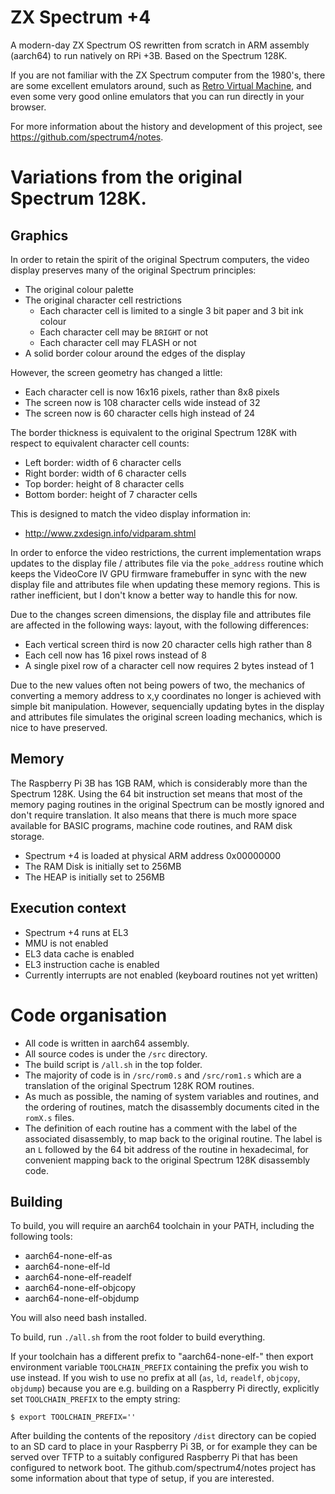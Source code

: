 # ZX Spectrum +4

A modern-day ZX Spectrum OS rewritten from scratch in ARM assembly (aarch64) to
run natively on RPi +3B. Based on the Spectrum 128K.

If you are not familiar with the ZX Spectrum computer from the 1980's, there
are some excellent emulators around, such as [Retro Virtual
Machine](http://www.retrovirtualmachine.org/), and even some very good online
emulators that you can run directly in your browser.

For more information about the history and development of this project, see
https://github.com/spectrum4/notes.

# Variations from the original Spectrum 128K.

## Graphics

In order to retain the spirit of the original Spectrum computers, the video
display preserves many of the original Spectrum principles:

  * The original colour palette
  * The original character cell restrictions
    * Each character cell is limited to a single 3 bit paper and 3 bit ink
      colour
    * Each character cell may be `BRIGHT` or not
    * Each character cell may FLASH or not
  * A solid border colour around the edges of the display

However, the screen geometry has changed a little:

  * Each character cell is now 16x16 pixels, rather than 8x8 pixels
  * The screen now is 108 character cells wide instead of 32
  * The screen now is 60 character cells high instead of 24

The border thickness is equivalent to the original Spectrum 128K with respect
to equivalent character cell counts:

  * Left border: width of 6 character cells
  * Right border: width of 6 character cells
  * Top border: height of 8 character cells
  * Bottom border: height of 7 character cells

This is designed to match the video display information in:
  * http://www.zxdesign.info/vidparam.shtml

In order to enforce the video restrictions, the current implementation wraps
updates to the display file / attributes file via the `poke_address` routine
which keeps the VideoCore IV GPU firmware framebuffer in sync with the new
display file and attributes file when updating these memory regions. This is
rather inefficient, but I don't know a better way to handle this for now.

Due to the changes screen dimensions, the display file and attributes file are
affected in the following ways: layout, with the following differences:

  * Each vertical screen third is now 20 character cells high rather than 8
  * Each cell now has 16 pixel rows instead of 8
  * A single pixel row of a character cell now requires 2 bytes instead of 1

Due to the new values often not being powers of two, the mechanics of
converting a memory address to x,y coordinates no longer is achieved with
simple bit manipulation. However, sequencially updating bytes in the display
and attributes file simulates the original screen loading mechanics, which is
nice to have preserved.


## Memory

The Raspberry Pi 3B has 1GB RAM, which is considerably more than the Spectrum
128K.  Using the 64 bit instruction set means that most of the memory paging
routines in the original Spectrum can be mostly ignored and don't require
translation. It also means that there is much more space available for BASIC
programs, machine code routines, and RAM disk storage.

* Spectrum +4 is loaded at physical ARM address 0x00000000
* The RAM Disk is initially set to 256MB
* The HEAP is initially set to 256MB


## Execution context

* Spectrum +4 runs at EL3
* MMU is not enabled
* EL3 data cache is enabled
* EL3 instruction cache is enabled
* Currently interrupts are not enabled (keyboard routines not yet written)


# Code organisation

* All code is written in aarch64 assembly.
* All source codes is under the `/src` directory.
* The build script is `/all.sh` in the top folder.
* The majority of code is in `/src/rom0.s` and `/src/rom1.s` which are a
  translation of the original Spectrum 128K ROM routines.
* As much as possible, the naming of system variables and routines, and
  the ordering of routines, match the disassembly documents cited in the
  `romX.s` files.
* The definition of each routine has a comment with the label of the associated
  disassembly, to map back to the original routine. The label is an `L`
  followed by the 64 bit address of the routine in hexadecimal, for convenient
  mapping back to the original Spectrum 128K disassembly code.

## Building

To build, you will require an aarch64 toolchain in your PATH, including the
following tools:

  * aarch64-none-elf-as
  * aarch64-none-elf-ld
  * aarch64-none-elf-readelf
  * aarch64-none-elf-objcopy
  * aarch64-none-elf-objdump

You will also need bash installed.

To build, run `./all.sh` from the root folder to build everything.

If your toolchain has a different prefix to "aarch64-none-elf-" then export
environment variable `TOOLCHAIN_PREFIX` containing the prefix you wish to use
instead.  If you wish to use no prefix at all (`as`, `ld`, `readelf`,
`objcopy`, `objdump`) because you are e.g. building on a Raspberry Pi directly,
explicitly set `TOOLCHAIN_PREFIX` to the empty string:

```
$ export TOOLCHAIN_PREFIX=''
```

After building the contents of the repository `/dist` directory can be copied
to an SD card to place in your Raspberry Pi 3B, or for example they can be
served over TFTP to a suitably configured Raspberry Pi that has been configured
to network boot. The github.com/spectrum4/notes project has some information
about that type of setup, if you are interested.
